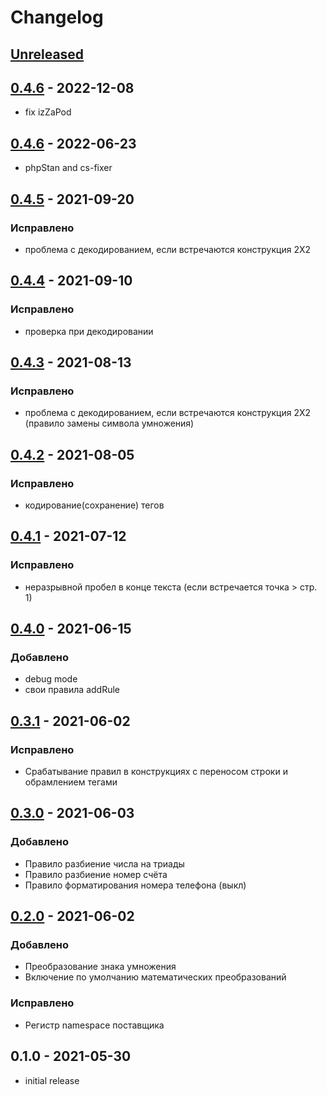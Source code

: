 # Changelog
## [Unreleased](https://github.com/akhx/typograf/compare/v0.4.7...HEAD)

## [0.4.6](https://github.com/akhx/typograf/compare/v0.4.6...v0.4.7) - 2022-12-08
* fix izZaPod

## [0.4.6](https://github.com/akhx/typograf/compare/v0.4.5...v0.4.6) - 2022-06-23
* phpStan and cs-fixer

## [0.4.5](https://github.com/akhx/typograf/compare/v0.4.4...v0.4.5) - 2021-09-20
### Исправлено
* проблема с декодированием, если встречаются конструкция 2X2

## [0.4.4](https://github.com/akhx/typograf/compare/v0.4.3...v0.4.4) - 2021-09-10
### Исправлено
* проверка при декодировании 


## [0.4.3](https://github.com/akhx/typograf/compare/v0.4.2...v0.4.3) - 2021-08-13
### Исправлено
* проблема с декодированием, если встречаются конструкция 2X2 (правило замены символа умножения)

## [0.4.2](https://github.com/akhx/typograf/compare/v0.4.1...v0.4.2) - 2021-08-05
### Исправлено
* кодирование(сохранение) тегов

## [0.4.1](https://github.com/akhx/typograf/compare/v0.4.0...v0.4.1) - 2021-07-12
### Исправлено
*   неразрывной пробел в конце текста (если встречается точка > стр. 1)

## [0.4.0](https://github.com/akhx/typograf/compare/v0.3.1...v0.4.0) - 2021-06-15
### Добавлено
*   debug mode
*   свои правила addRule

## [0.3.1](https://github.com/akhx/typograf/compare/v0.3.0...v0.3.1) - 2021-06-02
### Исправлено
*   Срабатывание правил в конструкциях с переносом строки и обрамлением тегами

## [0.3.0](https://github.com/akhx/typograf/compare/v0.2.0...v0.3.0) - 2021-06-03
### Добавлено
*   Правило разбиение числа на триады
*   Правило разбиение номер счёта
*   Правило форматирования номера телефона (выкл)

## [0.2.0](https://github.com/akhx/typograf/compare/v0.1.0...v0.2.0) - 2021-06-02
### Добавлено
*   Преобразование знака умножения
*   Включение по умолчанию математических преобразований

### Исправлено
*   Регистр namespace поставщика

## 0.1.0 - 2021-05-30
*   initial release